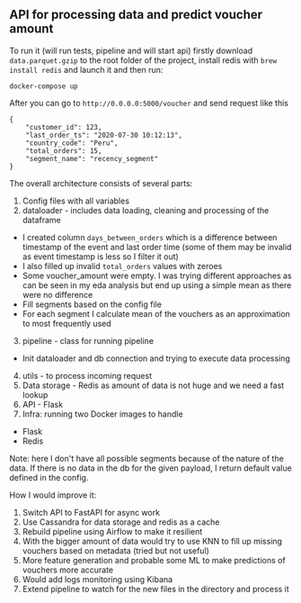 ## API for processing data and predict voucher amount
To run it (will run tests, pipeline and will start api) firstly download `data.parquet.gzip` to the root folder of the project, install redis with `brew install redis` and launch it and then run:

`docker-compose up`

After you can go to `http://0.0.0.0:5000/voucher` and send request like this

```
{
    "customer_id": 123,
    "last_order_ts": "2020-07-30 10:12:13",
    "country_code": "Peru",
    "total_orders": 15,
    "segment_name": "recency_segment"
}
```

The overall architecture consists of several parts:

1) Config files with all variables
2) dataloader - includes data loading, cleaning and processing of the dataframe
- I created column `days_between_orders` which is a difference between timestamp of the event and last order time (some of them may be invalid as event timestamp is less so I filter it out)
- I also filled up invalid `total_orders` values with zeroes
- Some voucher_amount were empty. I was trying different approaches as can be seen in my eda analysis but end up using a simple mean as there were no difference
- Fill segments based on the config file
- For each segment I calculate mean of the vouchers as an approximation to most frequently used
3) pipeline - class for running pipeline
- Init dataloader and db connection and trying to execute data processing
4) utils - to process incoming request
5) Data storage - Redis as amount of data is not huge and we need a fast lookup
6) API - Flask
7) Infra: running two Docker images to handle 
- Flask
- Redis  

Note: here I don't have all possible segments because of the nature of the data. If there is no data in the db for the given payload, I return default value defined in the config.

How I would improve it:
1) Switch API to FastAPI for async work
2) Use Cassandra for data storage and redis as a cache
3) Rebuild pipeline using Airflow to make it resilient
4) With the bigger amount of data would try to use KNN to fill up missing vouchers based on metadata (tried but not useful)
5) More feature generation and probable some ML to make predictions of vouchers more accurate
6) Would add logs monitoring using Kibana
7) Extend pipeline to watch for the new files in the directory and process it 

